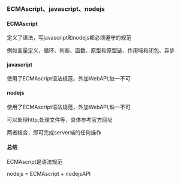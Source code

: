 ### ECMAscript、javascript、nodejs

#### ECMAscript

定义了语法，写javascript和nodejs都必须遵守的规范

例如变量定义，循环、判断、函数、原型和原型链、作用域和闭包、异步

#### javascript

使用了ECMAscript语法规范，外加WebAPI,缺一不可

#### nodejs

使用了ECMAscript语法规范，外加WebAPI,缺一不可

可以处理http,处理文件等，具体参考官方网址

两者结合，即可完成server端的任何操作

#### 总结

ECMAscript是语法规范

nodejs = ECMAscript + nodejsAPI